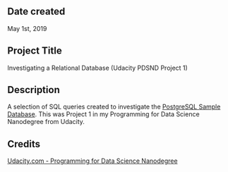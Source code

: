 ## Date created
May 1st, 2019

## Project Title
Investigating a Relational Database (Udacity PDSND Project 1)

## Description
A selection of SQL queries created to investigate the [PostgreSQL Sample Database](http://www.postgresqltutorial.com/postgresql-sample-database/). This was Project 1 in my Programming for Data Science Nanodegree from Udacity.

## Credits
[Udacity.com - Programming for Data Science Nanodegree](https://www.udacity.com/course/programming-for-data-science-nanodegree--nd104)
